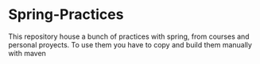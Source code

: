 # Spring-Practices
This repository house a bunch of practices with spring, from courses and personal proyects. To use them you have to copy and build them manually with maven
